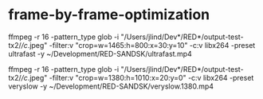 # frame-by-frame-optimization

ffmpeg -r 16 -pattern_type glob -i "/Users/jlind/Dev*/RED*/output-test-tx2/*/c*.jpeg" -filter:v "crop=w=1465:h=800:x=30:y=10" -c:v libx264 -preset ultrafast -y ~/Development/RED-SANDSK/ultrafast.mp4

ffmpeg -r 16 -pattern_type glob -i "/Users/jlind/Dev*/RED*/output-test-tx2/*/c*.jpeg" -filter:v "crop=w=1380:h=1010:x=20:y=0" -c:v libx264 -preset veryslow -y ~/Development/RED-SANDSK/veryslow.1380.mp4